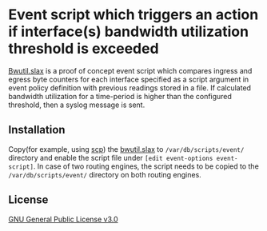 # Event script which triggers an action if interface(s) bandwidth utilization threshold is exceeded

[Bwutil.slax](https://github.com/jumation/bwutil/blob/master/bwutil.slax) is a proof of concept event script which compares ingress and egress byte counters for each interface specified as a script argument in event policy definition with previous readings stored in a file. If calculated bandwidth utilization for a time-period is higher than the configured threshold, then a syslog message is sent.


## Installation

Copy(for example, using [scp](https://en.wikipedia.org/wiki/Secure_copy)) the [bwutil.slax](https://github.com/jumation/bwutil/blob/master/bwutil.slax) to `/var/db/scripts/event/` directory and enable the script file under `[edit event-options event-script]`. In case of two routing engines, the script needs to be copied to the `/var/db/scripts/event/` directory on both routing engines.


## License

[GNU General Public License v3.0](https://github.com/jumation/bwutil/blob/master/LICENSE)
